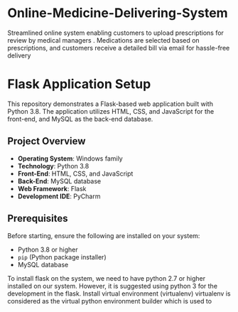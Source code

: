 # Online-Medicine-Delivering-System
Streamlined online system enabling customers to upload prescriptions for review  by medical managers .  Medications are selected based on prescriptions, and customers receive a  detailed bill via email for hassle-free delivery

# Flask Application Setup
This repository demonstrates a Flask-based web application built with Python 3.8. The application utilizes HTML, CSS, and JavaScript for the front-end, and MySQL as the back-end database.

## Project Overview
- **Operating System**: Windows family
- **Technology**: Python 3.8
- **Front-End**: HTML, CSS, and JavaScript
- **Back-End**: MySQL database
- **Web Framework**: Flask
- **Development IDE**: PyCharm

## Prerequisites
Before starting, ensure the following are installed on your system:
- Python 3.8 or higher
- `pip` (Python package installer)
- MySQL database

To install flask on the system, we need to have python 2.7 or higher installed on our system. However, it is suggested using python 3 for the development in the flask.
Install virtual environment (virtualenv)
virtualenv is considered as the virtual python environment builder which is used to create the multiple python virtual environment side by side. It can be installed by using the following command.
1.	$ pip install virtualenv  
Once it is installed, we can create the new virtual environment into a folder as given below.
1.	$ mkdir new   
2.	$ cd new   
3.	$ virtualenv venv  
To activate the corresponding environment, use the following command on the Linux operating system.
1.	$ venv/bin/activate   
On windows, use the following command.
1.	$ venv\scripts\activate  
We can now install the flask by using the following command.
1.	$ pip install flask  
However, we can install the flask using the above command without creating the virtual environment.

